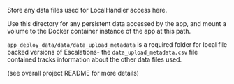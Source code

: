 Store any data files used for LocalHandler access here.

Use this directory for any persistent data accessed by the app, and mount a volume to the Docker container instance of the app at this path.

`app_deploy_data/data/data_upload_metadata` is a required folder for local file backed versions of Escalations- 
the `data_upload_metadata.csv` file contained tracks information about the other data files used. 

(see overall project README for more details)